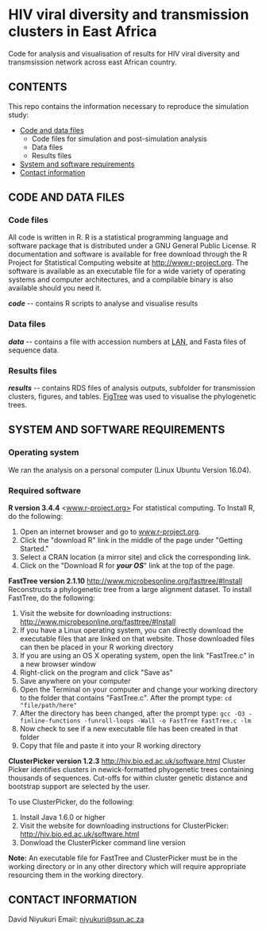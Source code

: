 # HIV viral diversity and transmission clusters in East Africa

Code for analysis and visualisation of results for HIV viral diversity and transmsission network across east African country.



## CONTENTS

This repo contains the information necessary to reproduce the simulation study:

* [Code and data files](#code-and-data-files)
   * Code files for simulation and post-simulation analysis
   * Data files 
   * Results files
* [System and software requirements](#system-and-software-requirements)
* [Contact information](#contact-information)

## CODE AND DATA FILES 


### Code files

All code is written in R. R is a statistical programming language and software package that is distributed under a GNU General Public License. R documentation and software is available for free download through the R Project for Statistical Computing website at http://www.r-project.org. The software is available as an executable file for a wide variety of operating systems and computer architectures, and a compilable binary is also available should you need it.

  ***code*** -- contains R scripts to analyse and visualise results

 
 ### Data files
  
  ***data*** -- contains a file with accession numbers at [LAN](<https://www.hiv.lanl.gov>), and Fasta files of sequence data.
  
  
### Results files

  ***results*** -- contains RDS files of analysis outputs, subfolder for transmission clusters, figures, and tables. [FigTree](<http://tree.bio.ed.ac.uk/software/figtree/>) was used to visualise the phylogenetic trees.
  



## SYSTEM AND SOFTWARE REQUIREMENTS

### Operating system


  We ran the analysis on a personal computer (Linux Ubuntu Version 16.04).

### Required software

  **R version 3.4.4** <www.r-project.org> For statistical computing. To Install R, do the following:
  
  1. Open an internet browser and go to www.r-project.org.
  2.  Click the "download R" link in the middle of the page under "Getting Started."
  3. Select a CRAN location (a mirror site) and click the corresponding link.
  4. Click on the "Download R for ***your OS***" link at the top of the page.
  
  

  **FastTree version 2.1.10** <http://www.microbesonline.org/fasttree/#Install> Reconstructs a phylogenetic tree from a large alignment dataset. To install FastTree, do the following:
  
  1. Visit the website for downloading instructions: <http://www.microbesonline.org/fasttree/#Install>
  2. If you have a Linux operating system, you can directly download the executable files that are linked on that website. Those downloaded files can then be placed in your R working directory
  3. If you are using an OS X operating system, open the link "FastTree.c" in a new browser window
  4. Right-click on the program and click "Save as"
  5. Save anywhere on your computer
  6. Open the Terminal on your computer and change your working directory to the folder that contains "FastTree.c". After the prompt type:  `cd "file/path/here"`
  7. After the directory has been changed, after the prompt type: `gcc -O3 -finline-functions -funroll-loops -Wall -o FastTree FastTree.c -lm`
  8. Now check to see if a new executable file has been created in that folder
  9. Copy that file and paste it into your R working directory

 **ClusterPicker version 1.2.3** <http://hiv.bio.ed.ac.uk/software.html> Cluster Picker identifies clusters in newick-formatted phyogenetic trees containing thousands of sequences. Cut-offs for within cluster genetic distance and bootstrap support are selected by the user.

  To use ClusterPicker, do the following:
  
  1. Install Java 1.6.0 or higher
  2. Visit the website for downloading instructions for ClusterPicker: <http://hiv.bio.ed.ac.uk/software.html>
  3. Donwload the ClusterPicker command line version


**Note:** An executable file for FastTree and ClusterPicker must be in the working directory or in any other directory which will require appropriate resourcing them in the working directory. 


## CONTACT INFORMATION

David Niyukuri
Email: <niyukuri@sun.ac.za>




